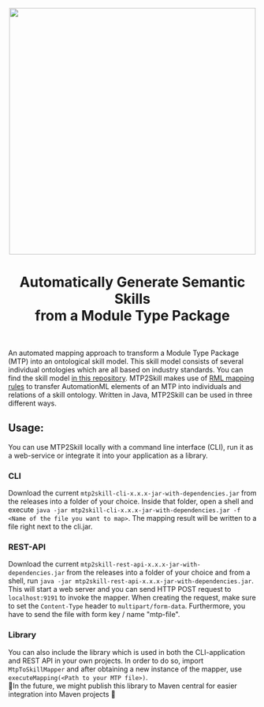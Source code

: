 <p align="center">
    <img width="500px" src="https://github.com/hsu-aut/mtp2skill/blob/documentation/images/documentation/images/Mtp2Skill-icon.png?raw=true">
</p>
<h1 align="center">Automatically Generate Semantic Skills<br> from a Module Type Package</h1>
<br>

An automated mapping approach to transform a Module Type Package (MTP) into an ontological skill model. This skill model consists of several individual ontologies which are all based on industry standards. You can find the skill model [in this repository](https://github.com/aljoshakoecher/Machine-Skill-Model).
MTP2Skill makes use of [RML mapping rules](https://rml.io/specs/rml/) to transfer AutomationML elements of an MTP into individuals and relations of a skill ontology. Written in Java, MTP2Skill can be used in three different ways.

## Usage:
You can use MTP2Skill locally with a command line interface (CLI), run it as a web-service or integrate it into your application as a library.

### CLI
Download the current `mtp2skill-cli-x.x.x-jar-with-dependencies.jar` from the releases into a folder of your choice. Inside that folder, open a shell and execute `java -jar mtp2skill-cli-x.x.x-jar-with-dependencies.jar -f <Name of the file you want to map>`. The mapping result will be written to a file right next to the cli.jar.

### REST-API
Download the current `mtp2skill-rest-api-x.x.x-jar-with-dependencies.jar` from the releases into a folder of your choice and from a shell, run `java -jar mtp2skill-rest-api-x.x.x-jar-with-dependencies.jar`. This will start a web server and you can send HTTP POST request to `localhost:9191` to invoke the mapper. When creating the request, make sure to set the `Content-Type` header to `multipart/form-data`. Furthermore, you have to send the file with form key / name "mtp-file".

### Library
You can also include the library which is used in both the CLI-application and REST API in your own projects. In order to do so, import `MtpToSkillMapper` and after obtaining a new instance of the mapper, use `executeMapping(<Path to your MTP file>)`.<br>
:construction:In the future, we might publish this library to Maven central for easier integration into Maven projects :construction:
